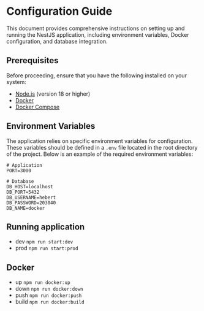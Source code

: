 # Configuration Guide

This document provides comprehensive instructions on setting up and running the NestJS application, including environment variables, Docker configuration, and database integration.

## Prerequisites

Before proceeding, ensure that you have the following installed on your system:

- [Node.js](https://nodejs.org/en/download/) (version 18 or higher)
- [Docker](https://www.docker.com/get-started)
- [Docker Compose](https://docs.docker.com/compose/install/)

## Environment Variables

The application relies on specific environment variables for configuration. These variables should be defined in a `.env` file located in the root directory of the project. Below is an example of the required environment variables:

```env
# Application
PORT=3000

# Database
DB_HOST=localhost
DB_PORT=5432
DB_USERNAME=hebert
DB_PASSWORD=203040
DB_NAME=docker
```

## Running application

- dev `npm run start:dev`
- prod `npm run start:prod`

## Docker

- up `npm run docker:up`
- down `npm run docker:down`
- push `npm run docker:push`
- build `npm run docker:build`

